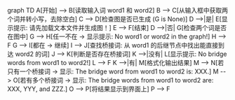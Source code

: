 graph TD
    A[开始] --> B[读取输入词 word1 和 word2]
    B --> C[从输入框中获取两个词并转小写，去除空白]
    C --> D[检查图是否已生成 (G is None)]
    D -->|是| E[显示提示: 请先加载文本文件并生成图！]
    E --> F[结束]
    D -->|否| G[检查两个词是否在图中]
    G --> H[任一不在 → 显示提示: No word1 or word2 in the graph!]
    H --> F
    G --> I[都在 → 继续]
    I --> J[查找桥接词: 从 word1 的后继节点中找出能直接到达 word2 的词]
    J --> K[判断是否存在桥接词]
    K -->|没有| L[显示提示: No bridge words from word1 to word2!]
    L --> F
    K -->|有| M[格式化输出结果]
    M --> N[若只有一个桥接词 → 显示: The bridge word from word1 to word2 is: XXX.]
    M --> O[若有多个桥接词 → 显示: The bridge words from word1 to word2 are: XXX, YYY, and ZZZ.]
    O --> P[将结果显示到界面上]
    P --> F
